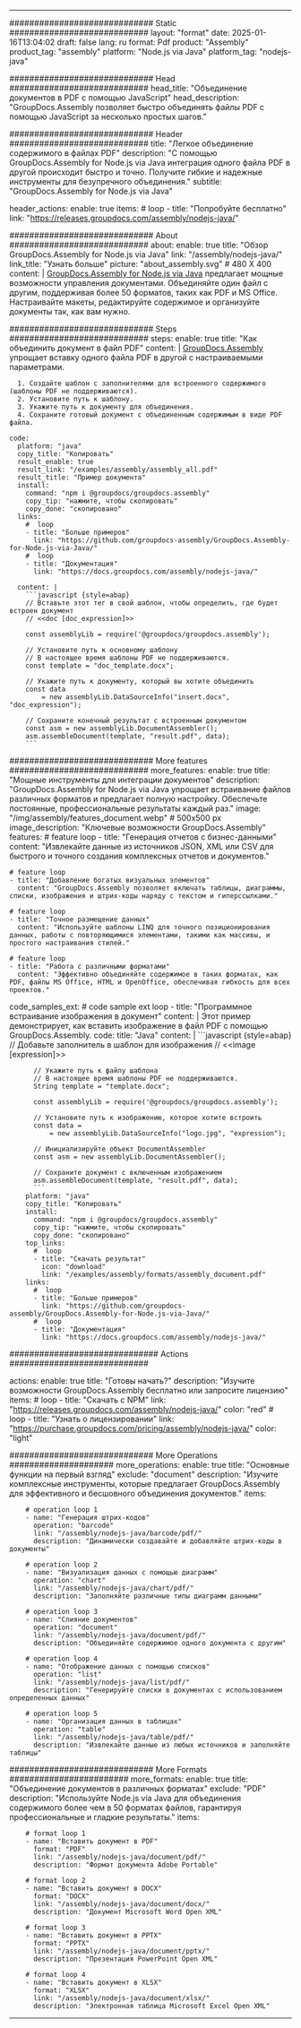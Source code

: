 



---
############################# Static ############################
layout: "format"
date:  2025-01-16T13:04:02
draft: false
lang: ru
format: Pdf
product: "Assembly"
product_tag: "assembly"
platform: "Node.js via Java"
platform_tag: "nodejs-java"

############################# Head ############################
head_title: "Объединение документов в PDF с помощью JavaScript"
head_description: "GroupDocs.Assembly позволяет быстро объединять файлы PDF с помощью JavaScript за несколько простых шагов."

############################# Header ############################
title: "Легкое объединение содержимого в файлах PDF" 
description: "С помощью GroupDocs.Assembly for Node.js via Java интеграция одного файла PDF в другой происходит быстро и точно. Получите гибкие и надежные инструменты для безупречного объединения."
subtitle: "GroupDocs.Assembly for Node.js via Java" 

header_actions:
  enable: true
  items:
    #  loop
    - title: "Попробуйте бесплатно"
      link: "https://releases.groupdocs.com/assembly/nodejs-java/"
      
############################# About ############################
about:
    enable: true
    title: "Обзор GroupDocs.Assembly for Node.js via Java"
    link: "/assembly/nodejs-java/"
    link_title: "Узнать больше"
    picture: "about_assembly.svg" # 480 X 400
    content: |
       [GroupDocs.Assembly for Node.js via Java](/assembly/nodejs-java/) предлагает мощные возможности управления документами. Объединяйте один файл с другим, поддерживая более 50 форматов, таких как PDF и MS Office. Настраивайте макеты, редактируйте содержимое и организуйте документы так, как вам нужно.

############################# Steps ############################
steps:
    enable: true
    title: "Как объединить документ в файл PDF"
    content: |
      [GroupDocs.Assembly](/assembly/nodejs-java/) упрощает вставку одного файла PDF в другой с настраиваемыми параметрами.
      
      1. Создайте шаблон с заполнителями для встроенного содержимого (шаблоны PDF не поддерживаются).
      2. Установите путь к шаблону.
      3. Укажите путь к документу для объединения.
      4. Сохраните готовый документ с объединенным содержимым в виде PDF файла.
   
    code:
      platform: "java"
      copy_title: "Копировать"
      result_enable: true
      result_link: "/examples/assembly/assembly_all.pdf"
      result_title: "Пример документа"
      install:
        command: "npm i @groupdocs/groupdocs.assembly"
        copy_tip: "нажмите, чтобы скопировать"
        copy_done: "скопировано"
      links:
        #  loop
        - title: "Больше примеров"
          link: "https://github.com/groupdocs-assembly/GroupDocs.Assembly-for-Node.js-via-Java/"
        #  loop
        - title: "Документация"
          link: "https://docs.groupdocs.com/assembly/nodejs-java/"
          
      content: |
        ```javascript {style=abap}
        // Вставьте этот тег в свой шаблон, чтобы определить, где будет встроен документ
        // <<doc [doc_expression]>>
    
        const assemblyLib = require('@groupdocs/groupdocs.assembly');

        // Установите путь к основному шаблону
        // В настоящее время шаблоны PDF не поддерживаются.
        const template = "doc_template.docx";

        // Укажите путь к документу, который вы хотите объединить
        const data 
            = new assemblyLib.DataSourceInfo("insert.docx", "doc_expression");

        // Сохраните конечный результат с встроенным документом
        const asm = new assemblyLib.DocumentAssembler();
        asm.assembleDocument(template, "result.pdf", data);
        ```           

############################# More features ############################
more_features:
  enable: true
  title: "Мощные инструменты для интеграции документов"
  description: "GroupDocs.Assembly for Node.js via Java упрощает встраивание файлов различных форматов и предлагает полную настройку. Обеспечьте постоянные, профессиональные результаты каждый раз."
  image: "/img/assembly/features_document.webp" # 500x500 px
  image_description: "Ключевые возможности GroupDocs.Assembly"
  features:
    # feature loop
    - title: "Генерация отчетов с бизнес-данными"
      content: "Извлекайте данные из источников JSON, XML или CSV для быстрого и точного создания комплексных отчетов и документов."

    # feature loop
    - title: "Добавление богатых визуальных элементов"
      content: "GroupDocs.Assembly позволяет включать таблицы, диаграммы, списки, изображения и штрих-коды наряду с текстом и гиперссылками."

    # feature loop
    - title: "Точное размещение данных"
      content: "Используйте шаблоны LINQ для точного позиционирования данных, работы с повторяющимися элементами, такими как массивы, и простого настраивания стилей."

    # feature loop
    - title: "Работа с различными форматами"
      content: "Эффективно объединяйте содержимое в таких форматах, как PDF, файлы MS Office, HTML и OpenOffice, обеспечивая гибкость для всех проектов."
      
  code_samples_ext:
    # code sample ext loop
    - title: "Программное встраивание изображения в документ"
      content: |
        Этот пример демонстрирует, как вставить изображение в файл PDF с помощью GroupDocs.Assembly.
      code:
        title: "Java"
        content: |
          ```javascript {style=abap}
          // Добавьте заполнитель в шаблон для изображения
          // <<image [expression]>>

          // Укажите путь к файлу шаблона
          // В настоящее время шаблоны PDF не поддерживаются.
          String template = "template.docx";
          
          const assemblyLib = require('@groupdocs/groupdocs.assembly');

          // Установите путь к изображению, которое хотите встроить
          const data =
              = new assemblyLib.DataSourceInfo("logo.jpg", "expression");

          // Инициализируйте объект DocumentAssembler
          const asm = new assemblyLib.DocumentAssembler();

          // Сохраните документ с включенным изображением
          asm.assembleDocument(template, "result.pdf", data);
          ```
        platform: "java"
        copy_title: "Копировать"
        install:
          command: "npm i @groupdocs/groupdocs.assembly"
          copy_tip: "нажмите, чтобы скопировать"
          copy_done: "скопировано"
        top_links:
          #  loop
          - title: "Скачать результат"
            icon: "download"
            link: "/examples/assembly/formats/assembly_document.pdf"
        links:
          #  loop
          - title: "Больше примеров"
            link: "https://github.com/groupdocs-assembly/GroupDocs.Assembly-for-Node.js-via-Java/"
          #  loop
          - title: "Документация"
            link: "https://docs.groupdocs.com/assembly/nodejs-java/"
            

            


############################## Actions ############################

actions:
  enable: true
  title: "Готовы начать?"
  description: "Изучите возможности GroupDocs.Assembly бесплатно или запросите лицензию"
  items:
    #  loop
    - title: "Скачать с NPM"
      link: "https://releases.groupdocs.com/assembly/nodejs-java/"
      color: "red"
        #  loop
    - title: "Узнать о лицензировании"
      link: "https://purchase.groupdocs.com/pricing/assembly/nodejs-java/"
      color: "light"


############################# More Operations #####################
more_operations:
    enable: true
    title: "Основные функции на первый взгляд"
    exclude: "document"
    description: "Изучите комплексные инструменты, которые предлагает GroupDocs.Assembly для эффективного и бесшовного объединения документов."
    items: 
          
        # operation loop 1
        - name: "Генерация штрих-кодов"
          operation: "barcode"
          link: "/assembly/nodejs-java/barcode/pdf/"
          description: "Динамически создавайте и добавляйте штрих-коды в документы"

        # operation loop 2
        - name: "Визуализация данных с помощью диаграмм"
          operation: "chart"
          link: "/assembly/nodejs-java/chart/pdf/"
          description: "Заполняйте различные типы диаграмм данными"

        # operation loop 3
        - name: "Слияние документов"
          operation: "document"
          link: "/assembly/nodejs-java/document/pdf/"
          description: "Объединяйте содержимое одного документа с другим"

        # operation loop 4
        - name: "Отображение данных с помощью списков"
          operation: "list"
          link: "/assembly/nodejs-java/list/pdf/"
          description: "Генерируйте списки в документах с использованием определенных данных"

        # operation loop 5
        - name: "Организация данных в таблицах"
          operation: "table"
          link: "/assembly/nodejs-java/table/pdf/"
          description: "Извлекайте данные из любых источников и заполняйте таблицы"
         
          
############################# More Formats ########################
more_formats:
    enable: true
    title: "Объединение документов в различных форматах"
    exclude: "PDF"
    description: "Используйте Node.js via Java для объединения содержимого более чем в 50 форматах файлов, гарантируя профессиональные и гладкие результаты."
    items: 
          
        # format loop 1
        - name: "Вставить документ в PDF"
          format: "PDF"
          link: "/assembly/nodejs-java/document/pdf/"
          description: "Формат документа Adobe Portable"
          
        # format loop 2
        - name: "Вставить документ в DOCX"
          format: "DOCX"
          link: "/assembly/nodejs-java/document/docx/"
          description: "Документ Microsoft Word Open XML"
          
        # format loop 3
        - name: "Вставить документ в PPTX"
          format: "PPTX"
          link: "/assembly/nodejs-java/document/pptx/"
          description: "Презентация PowerPoint Open XML"
          
        # format loop 4
        - name: "Вставить документ в XLSX"
          format: "XLSX"
          link: "/assembly/nodejs-java/document/xlsx/"
          description: "Электронная таблица Microsoft Excel Open XML"


          

---